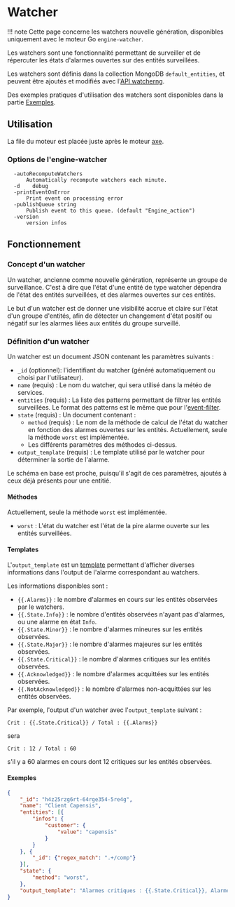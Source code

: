 # Watcher

!!! note
    Cette page concerne les watchers nouvelle génération, disponibles uniquement avec le moteur Go `engine-watcher`.

Les watchers sont une fonctionnalité permettant de surveiller et de répercuter les états d'alarmes ouvertes sur des entités surveillées.

Les watchers sont définis dans la collection MongoDB `default_entities`, et peuvent être ajoutés et modifiés avec l'[API watcherng](../../guide-developpement/api/api-v2-watcherng.md).

Des exemples pratiques d'utilisation des watchers sont disponibles dans la partie [Exemples](#exemples).

## Utilisation

La file du moteur est placée juste après le moteur [axe](moteur-axe.md).

### Options de l'engine-watcher

```
  -autoRecomputeWatchers
      Automatically recompute watchers each minute.
  -d	debug
  -printEventOnError
      Print event on processing error
  -publishQueue string
      Publish event to this queue. (default "Engine_action")
  -version
      version infos
```

## Fonctionnement

### Concept d'un watcher

Un watcher, ancienne comme nouvelle génération, représente un groupe de surveillance.
C'est à dire que l'état d'une entité de type watcher dépendra de l'état des entités surveillées, et des alarmes ouvertes sur ces entités.

Le but d'un watcher est de donner une visibilité accrue et claire sur l'état d'un groupe d'entités, afin de détecter un changement d'état positif ou négatif sur les alarmes liées aux entités du groupe surveillé.

### Définition d'un watcher

Un watcher est un document JSON contenant les paramètres suivants :

 - `_id` (optionnel): l'identifiant du watcher (généré automatiquement ou choisi par l'utilisateur).
 - `name` (requis) : Le nom du watcher, qui sera utilisé dans la météo de services.
 - `entities` (requis) : La liste des patterns permettant de filtrer les entités surveillées. Le format des patterns est le même que pour l'[event-filter](moteur-che-event_filter.md).
 - `state` (requis) : Un document contenant :
    - `method` (requis) : Le nom de la méthode de calcul de l'état du watcher en fonction des alarmes ouvertes sur les entités. Actuellement, seule la méthode `worst` est implémentée.
    - Les différents paramètres des méthodes ci-dessus.
- `output_template` (requis) : Le template utilisé par le watcher pour déterminer la sortie de l'alarme.

Le schéma en base est proche, puisqu'il s'agit de ces paramètres, ajoutés à ceux déjà présents pour une entitié.

#### Méthodes

Actuellement, seule la méthode `worst` est implémentée.

- `worst` : L'état du watcher est l'état de la pire alarme ouverte sur les entités surveillées.

#### Templates

L'`output_template` est un [template](https://golang.org/pkg/text/template/)
permettant d'afficher diverses informations dans l'output de l'alarme
correspondant au watchers.

Les informations disponibles sont :

 - `{{.Alarms}}` : le nombre d'alarmes en cours sur les entités observées par le watchers.
 - `{{.State.Info}}` : le nombre d'entités observées n'ayant pas d'alarmes, ou une alarme en état `Info`.
 - `{{.State.Minor}}` : le nombre d'alarmes mineures sur les entités observées.
 - `{{.State.Major}}` : le nombre d'alarmes majeures sur les entités observées.
 - `{{.State.Critical}}` : le nombre d'alarmes critiques sur les entités observées.
 - `{{.Acknowledged}}` : le nombre d'alarmes acquittées sur les entités observées.
 - `{{.NotAcknowledged}}` : le nombre d'alarmes non-acquittées sur les entités observées.

Par exemple, l'output d'un watcher avec l'`output_template` suivant :

```
Crit : {{.State.Critical}} / Total : {{.Alarms}}
```

sera

```
Crit : 12 / Total : 60
```

s'il y a 60 alarmes en cours dont 12 critiques sur les entités observées.

#### Exemples

```json
{
    "_id": "h4z25rzg6rt-64rge354-5re4g",
    "name": "Client Capensis",
    "entities": [{
        "infos": {
            "customer": {
                "value": "capensis"
            }
        }
    }, {
        "_id": {"regex_match": ".+/comp"}
    }],
    "state": {
        "method": "worst",
    },
    "output_template": "Alarmes critiques : {{.State.Critical}}, Alarmes acquittées : {{.Acknowledged}}"
}
```
